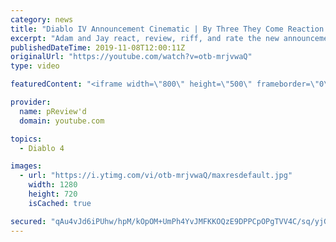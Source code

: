 ```yaml
---
category: news
title: "Diablo IV Announcement Cinematic | By Three They Come Reaction / Review / Rating"
excerpt: "Adam and Jay react, review, riff, and rate the new announcement cinematic everyone wanted to see last year at Blizzcon, Diablo IV 'By Three They Come'."
publishedDateTime: 2019-11-08T12:00:11Z
originalUrl: "https://youtube.com/watch?v=otb-mrjvwaQ"
type: video

featuredContent: "<iframe width=\"800\" height=\"500\" frameborder=\"0\" src=\"https://www.youtube.com/embed/otb-mrjvwaQ\" allow=\"accelerometer; autoplay; encrypted-media; gyroscope; picture-in-picture\" allowfullscreen></iframe>"

provider:
  name: pReview'd
  domain: youtube.com

topics:
  - Diablo 4

images:
  - url: "https://i.ytimg.com/vi/otb-mrjvwaQ/maxresdefault.jpg"
    width: 1280
    height: 720
    isCached: true

secured: "qAu4vJd6iPUhw/hpM/kOpOM+UmPh4YvJMFKKOQzE9DPPCpOPgTVV4C/sq/yjGSsbHhHeMOfBhZLBGj4DlbqHAVwhL+T1SC2atw3aILdvY47uIvZ3yivpO02cfKZkWGdp85qfju/LmrM+owVfwAjDlqppujUtQFbEZqVWiMNA7hna63/3QOK5obpn76QIubkP9ECVnLQ27lcNp0G9CaUcJGRow9/r7xnkKyU8j+ZZIcjxNT0/LArCZqpPuR90YDcvg8KEQl47kM/rvQqKYN1dz6eoa52N1RlDWFO1XTLeaOdoNJUxAVTMCnDpRQo5i15B4OmQllfvZ1W/wBpZ/9BSw4DgMsDTTLvVamKxaagmhJ0tBIXcHRxFve5ZWCsc+D/DcHTSoOarl8UHWP4wARjeD5j0oc7Bo46PdGok4kGTNj/K73oRLJk5P5hwNUvh8JTF;zxjQO4VyUrJ6fNYcs7JObw=="
---
```


